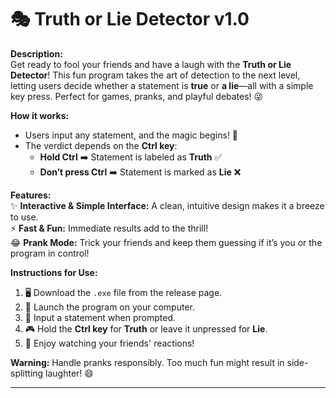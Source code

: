 # 🎭 **Truth or Lie Detector v1.0**  
**Description:**  
Get ready to fool your friends and have a laugh with the **Truth or Lie Detector**! This fun program takes the art of detection to the next level, letting users decide whether a statement is **true** or **a lie**—all with a simple key press. Perfect for games, pranks, and playful debates! 😜

**How it works:**  
- Users input any statement, and the magic begins! 🌟  
- The verdict depends on the **Ctrl key**:
  - **Hold Ctrl** ➡️ Statement is labeled as **Truth** ✅  
  - **Don’t press Ctrl** ➡️ Statement is marked as **Lie** ❌  

**Features:**  
✨ **Interactive & Simple Interface:** A clean, intuitive design makes it a breeze to use.  
⚡ **Fast & Fun:** Immediate results add to the thrill!  
😂 **Prank Mode:** Trick your friends and keep them guessing if it’s you or the program in control!  

**Instructions for Use:**  
1. 🖥️ Download the `.exe` file from the release page.  
2. 🚀 Launch the program on your computer.  
3. 💬 Input a statement when prompted.  
4. 🎮 Hold the **Ctrl key** for **Truth** or leave it unpressed for **Lie**.  
5. 🎉 Enjoy watching your friends' reactions!  

**Warning:** Handle pranks responsibly. Too much fun might result in side-splitting laughter! 😄

---
